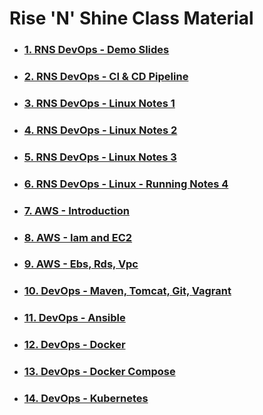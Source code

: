 # **Rise 'N' Shine** Class Material

- ### [**1. RNS DevOps - Demo Slides**](1.DevOps-Demo.pdf)

- ### [**2. RNS DevOps - CI & CD Pipeline**](2.CI-and-CD-Pipeline.pdf)

- ### [**3. RNS DevOps - Linux  Notes 1**](3.Linux_Material_Part_1.pdf)

- ### [**4. RNS DevOps - Linux Notes 2**](3.Linux_Material_Part_2.pdf)

- ### [**5. RNS DevOps - Linux Notes 3**](3.Linux_Material_Part_3.pdf)
    
- ### [**6. RNS DevOps - Linux - Running Notes 4**](3.Linux_Material_Part_4.pdf)

- ### [**7. AWS - Introduction**](4.AWS-Introduction.pdf)

- ### [**8. AWS - Iam and EC2**]()

- ### [**9. AWS - Ebs, Rds, Vpc**](6.AWS-EBS-VPC-RDS.pdf)

- ### [**10. DevOps - Maven, Tomcat, Git, Vagrant**](8.DevOps-Part-1.pdf)

- ### [**11. DevOps - Ansible**](9.DevOps-Part-2.pdf)

- ### [**12. DevOps - Docker**](10.DevOps-Docker.pdf)

- ### [**13. DevOps - Docker Compose**](11.DevOps-Docker-Compose.pdf)

- ### [**14. DevOps - Kubernetes**](12.Kubernetes.pdf)
